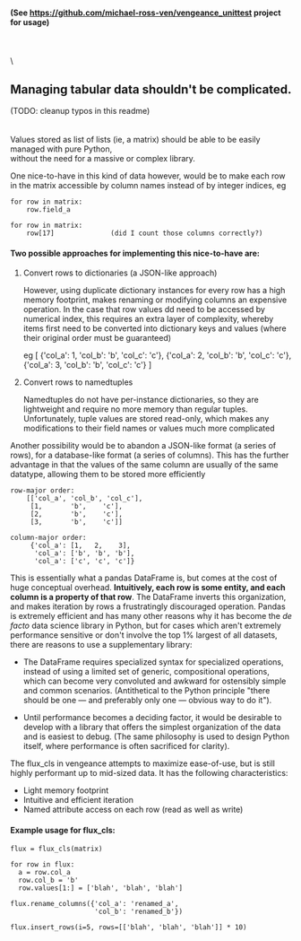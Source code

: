 #### (See https://github.com/michael-ross-ven/vengeance_unittest project for usage)
\
\
\
## Managing tabular data shouldn't be complicated.
(TODO: cleanup typos in this readme)
\
\
\
Values stored as list of lists (ie, a matrix) should be able to be easily managed with pure Python,  
without the need for a massive or complex library.

One nice-to-have in this kind of data however, would be to make each row in the matrix accessible by column names instead 
of by integer indices, eg

    for row in matrix:
        row.field_a

    for row in matrix:
        row[17]              (did I count those columns correctly?)


#### Two possible approaches for implementing this nice-to-have are:

1) Convert rows to dictionaries (a JSON-like approach)

    However, using duplicate dictionary instances for every row has a high memory
    footprint, makes renaming or modifying columns an expensive operation. 
    In the case that row values dd need to be accessed by numerical index, this requires an extra layer of 
    complexity, whereby items first need to be converted into dictionary keys and values 
    (where their original order must be guaranteed)

    eg
        [
            {'col_a': 1, 'col_b': 'b', 'col_c': 'c'},
            {'col_a': 2, 'col_b': 'b', 'col_c': 'c'},
            {'col_a': 3, 'col_b': 'b', 'col_c': 'c'}
        ]

2) Convert rows to namedtuples

    Namedtuples do not have per-instance dictionaries, so they are
    lightweight and require no more memory than regular tuples.
    Unfortunately, tuple values are stored read-only, which makes 
    any modifications to their field names or values much more complicated

Another possibility would be to abandon a JSON-like format (a series of rows), 
for a database-like format (a series of columns). This has the further advantage 
in that the values of the same column are usually of the same datatype, allowing 
them to be stored more efficiently

    row-major order:
        [['col_a', 'col_b', 'col_c'],
         [1,       'b',    'c'],
         [2,       'b',    'c'],
         [3,       'b',    'c']]

    column-major order:
         {'col_a': [1,   2,    3],
          'col_a': ['b', 'b', 'b'],
          'col_a': ['c', 'c', 'c']}


This is essentially what a pandas DataFrame is, but comes at the cost of huge conceptual overhead.
**Intuitively, each row is some entity, and each column is a property of that row**.
The DataFrame inverts this organization, and makes iteration by rows a frustratingly 
discouraged operation. Pandas is extremely efficient and has many other reasons 
why it has become the *de facto* data science library in Python, but for cases which aren't extremely
performance sensitive or don't involve the top 1% largest of all datasets, there are reasons 
to use a supplementary library:

- The DataFrame requires specialized syntax for specialized operations, instead of using a limited set of generic, 
compositional operations, which can become very convoluted and awkward for ostensibly simple and common scenarios. 
(Antithetical to the Python principle "there should be one — and preferably only one — obvious way to do it").

- Until performance becomes a deciding factor, it would be desirable to develop with a library 
that offers the simplest organization of the data and is easiest to debug. (The same philosophy is used to design 
Python itself, where performance is often sacrificed for clarity).

The flux_cls in vengeance attempts to maximize ease-of-use, but is still highly performant up to mid-sized data.
It has the following characteristics:
- Light memory footprint
- Intuitive and efficient iteration
- Named attribute access on each row (read as well as write)


#### Example usage for flux_cls:
    flux = flux_cls(matrix)

    for row in flux:
      a = row.col_a
      row.col_b = 'b'
      row.values[1:] = ['blah', 'blah', 'blah']

    flux.rename_columns({'col_a': 'renamed_a',
                         'col_b': 'renamed_b'})

    flux.insert_rows(i=5, rows=[['blah', 'blah', 'blah']] * 10)

